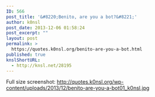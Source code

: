 ```yaml
---
ID: 566
post_title: '&#8220;Benito, are you a bot?&#8221;'
author: k0nsl
post_date: 2013-12-06 01:58:24
post_excerpt: ""
layout: post
permalink: >
  https://quotes.k0nsl.org/benito-are-you-a-bot.html
published: true
knslShortURL:
  - http://knsl.net/28195
---
```

Full size screenshot:
<a href="http://quotes.k0nsl.org/wp-content/uploads/2013/12/benito-are-you-a-bot01_k0nsl.jpg">http://quotes.k0nsl.org/wp-content/uploads/2013/12/benito-are-you-a-bot01_k0nsl.jpg</a>